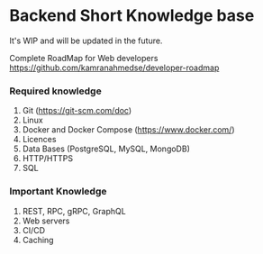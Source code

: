 # Backend Short Knowledge base

It's WIP and will be updated in the future.


Complete RoadMap for Web developers https://github.com/kamranahmedse/developer-roadmap

### Required knowledge

1. Git (https://git-scm.com/doc)
2. Linux
3. Docker and Docker Compose (https://www.docker.com/)
4. Licences
4. Data Bases (PostgreSQL, MySQL, MongoDB)
5. HTTP/HTTPS
6. SQL


### Important Knowledge

1. REST, RPC, gRPC, GraphQL
2. Web servers
3. CI/CD
4. Caching
